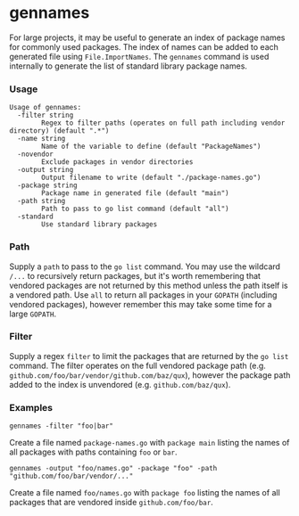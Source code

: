 # gennames
For large projects, it may be useful to generate an index of package names for commonly used packages. 
The index of names can be added to each generated file using `File.ImportNames`. The `gennames` command 
is used internally to generate the list of standard library package names.

### Usage

```
Usage of gennames:
  -filter string
    	Regex to filter paths (operates on full path including vendor directory) (default ".*")
  -name string
    	Name of the variable to define (default "PackageNames")
  -novendor
    	Exclude packages in vendor directories
  -output string
    	Output filename to write (default "./package-names.go")
  -package string
    	Package name in generated file (default "main")
  -path string
    	Path to pass to go list command (default "all")
  -standard
    	Use standard library packages
```

### Path
Supply a `path` to pass to the `go list` command. You may use the wildcard `/...` to recursively return 
packages, but it's worth remembering that vendored packages are not returned by this method unless the 
path itself is a vendored path. Use `all` to return all packages in your `GOPATH` (including vendored 
packages), however remember this may take some time for a large `GOPATH`.

### Filter
Supply a regex `filter` to limit the packages that are returned by the `go list` command. The filter 
operates on the full vendored package path (e.g. `github.com/foo/bar/vendor/github.com/baz/qux`), however 
the package path added to the index is unvendored (e.g. `github.com/baz/qux`).

### Examples

```
gennames -filter "foo|bar"
```

Create a file named `package-names.go` with `package main` listing the names of all packages with paths 
containing `foo` or `bar`.

```
gennames -output "foo/names.go" -package "foo" -path "github.com/foo/bar/vendor/..."
```

Create a file named `foo/names.go` with `package foo` listing the names of all packages that are vendored 
inside `github.com/foo/bar`.

